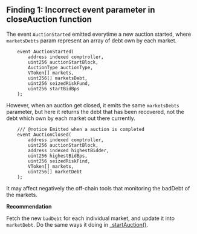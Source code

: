 ## Finding 1: Incorrect event parameter in closeAuction function


The event `AuctionStarted` emitted everytime a new auction started, where `marketsDebts` param represent an array of debt own by each market. 
```solidity
    event AuctionStarted(
        address indexed comptroller,
        uint256 auctionStartBlock,
        AuctionType auctionType,
        VToken[] markets,
        uint256[] marketsDebt,
        uint256 seizedRiskFund,
        uint256 startBidBps
    );
```

However, when an auction get closed, it emits the same `marketsDebts` parameter, but here it returns the debt that has been recovered, not the debt which own by each market out there currently.

```solidity
    /// @notice Emitted when a auction is completed
    event AuctionClosed(
        address indexed comptroller,
        uint256 auctionStartBlock,
        address indexed highestBidder,
        uint256 highestBidBps,
        uint256 seizedRiskFind,
        VToken[] markets,
        uint256[] marketDebt
    );
```

It may affect negatively the off-chain tools that monitoring the badDebt of the markets. 

**Recommendation**

Fetch the new `badDebt` for each individual market, and update it into `marketDebt`. Do the same ways it doing in [_startAuction()](https://github.com/code-423n4/2023-05-venus/blob/8be784ed9752b80e6f1b8b781e2e6251748d0d7e/contracts/Shortfall/Shortfall.sol#L389C29-L399).
